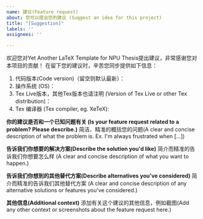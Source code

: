 ```yaml
---
name: 建议(Feature request)
about: 您可以提出您的建议 (Suggest an idea for this project)
title: "[Suggestion]"
labels: ''
assignees: ''

---
```


欢迎您对Yet Another LaTeX Template for NPU Thesis提出建议，非常感谢您对本项目的贡献！
在留下您的建议时，辛苦您同步提供如下信息：
1. 代码版本(Code version)（留空则默认最新）：
2. 操作系统 (OS)：
3. Tex Live版本，其他Tex版本也请注明 (Version of Tex Live or other Tex distribution)：
4. Tex 编译器 (Tex compiler, eg. XeTeX): 

**你的建议是否和一个已知问题有关 (Is your feature request related to a problem? Please describe.)**
简洁、精准的概括您的问题(A clear and concise description of what the problem is. Ex. I'm always frustrated when [...])

**告诉我们你想要的解决方案(Describe the solution you'd like)**
简介而精准的告诉我们你想要怎么样 (A clear and concise description of what you want to happen.)

**告诉我们你想到的其他替代方案(Describe alternatives you've considered)**
简介而精准的告诉我们其他替代方案 (A clear and concise description of any alternative solutions or features you've considered.)

**其他信息(Additional context)**
添加有关这个建议的其他信息，例如截图(Add any other context or screenshots about the feature request here.)
